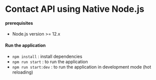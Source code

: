 # Contact API using Native Node.js

#### prerequisites
- Node.js version >= 12.x

#### Run the application
- `npm install` : install dependencies
- `npm run start` : to run the application
- `npm run start:dev` : to run the application in development mode (hot reloading)
